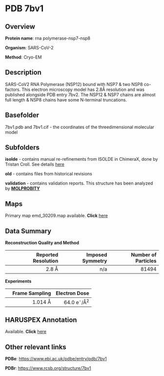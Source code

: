 # PDB 7bv1

## Overview

**Protein name**: rna polymerase-nsp7-nsp8

**Organism**: SARS-CoV-2

**Method**: Cryo-EM

## Description

SARS-CoV2 RNA Polymerase (NSP12) bound with NSP7 & two NSP8 co-factors. This electron microscopy model has 2.8Å resolution and was published alongside PDB entry 7bv2. The NSP12 & NSP7 chains are almost full length & NSP8 chains have some N-terminal truncations.

## Basefolder

7bv1.pdb and 7bv1.cif - the coordinates of the threedimensional molecular model

## Subfolders

**isolde** - contains manual re-refinements from ISOLDE in ChimeraX, done by Tristan Croll. See details [here](https://github.com/thorn-lab/coronavirus_structural_task_force/blob/master/pdb/rna_polymerase-nsp7-nsp8/SARS-CoV-2/7bv1/isolde/directory_info.txt)

**old** - contains files from historical revisions

**validation** - contains validation reports. This structure has been analyzed by   [**MOLPROBITY**](https://github.com/thorn-lab/coronavirus_structural_task_force/tree/master/pdb/rna_polymerase-nsp7-nsp8/SARS-CoV-2/7bv1/validation/molprobity)   



## Maps

Primary map emd_30209.map available. **Click** [here](http://ftp.wwpdb.org/pub/emdb/structures/EMD-30209/map/) 

## Data Summary
**Reconstruction Quality and Method**

|   | Reported Resolution | Imposed Symmetry | Number of Particles |
|---|-------------:|----------------:|--------------:|
|   |2.8 Å|n/a|81494|

**Experiments**

|   | Frame Sampling | Electron Dose |
|---|-------------:|----------------:|
|   |1.014 Å|64.0 e<sup>-</sup>/Å<sup>2</sup>|

## HARUSPEX Annotation

Available. **Click** [here](https://zenodo.org/record/3820098)

## Other relevant links 
**PDBe**:  https://www.ebi.ac.uk/pdbe/entry/pdb/7bv1
 
**PDBr**: https://www.rcsb.org/structure/7bv1 

